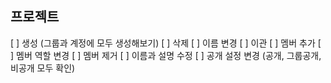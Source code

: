 ## 프로젝트

[ ] 생성 (그룹과 계정에 모두 생성해보기)
[ ] 삭제
[ ] 이름 변경
[ ] 이관
[ ] 멤버 추가
[ ] 멤버 역할 변경
[ ] 멤버 제거
[ ] 이름과 설명 수정
[ ] 공개 설정 변경 (공개, 그룹공개, 비공개 모두 확인)
